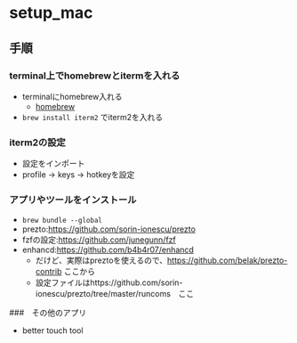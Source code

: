 # setup_mac

## 手順

### terminal上でhomebrewとitermを入れる

* terminalにhomebrew入れる
  * [homebrew](https://brew.sh/)
* `brew install iterm2` でiterm2を入れる

### iterm2の設定

* 設定をインポート
* profile -> keys -> hotkeyを設定

### アプリやツールをインストール

* `brew bundle --global`
* prezto:https://github.com/sorin-ionescu/prezto
* fzfの設定:https://github.com/junegunn/fzf
* enhancd:https://github.com/b4b4r07/enhancd
  * だけど、実際はpreztoを使えるので、https://github.com/belak/prezto-contrib ここから
  * 設定ファイルはhttps://github.com/sorin-ionescu/prezto/tree/master/runcoms　ここ

###　その他のアプリ

* better touch tool
